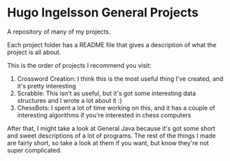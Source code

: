 # Hugo Ingelsson General Projects
A repository of many of my projects.

Each project folder has a README file that gives a description of what the project is all about.

This is the order of projects I recommend you visit:
 1. Crossword Creation: I think this is the most useful thing I've created, and it's pretty interesting
 2. Scrabble: This isn't as useful, but it's got some interesting data structures and I wrote a lot about it :)
 3. ChessBots: I spent a lot of time working on this, and it has a couple of interesting algorithms if you're interested in chess computers

After that, I might take a look at General Java because it's got some short and sweet descriptions of a lot of programs. The rest of the things I made are fairly short, so take a look at them if you want, but know they're not super complicated.
